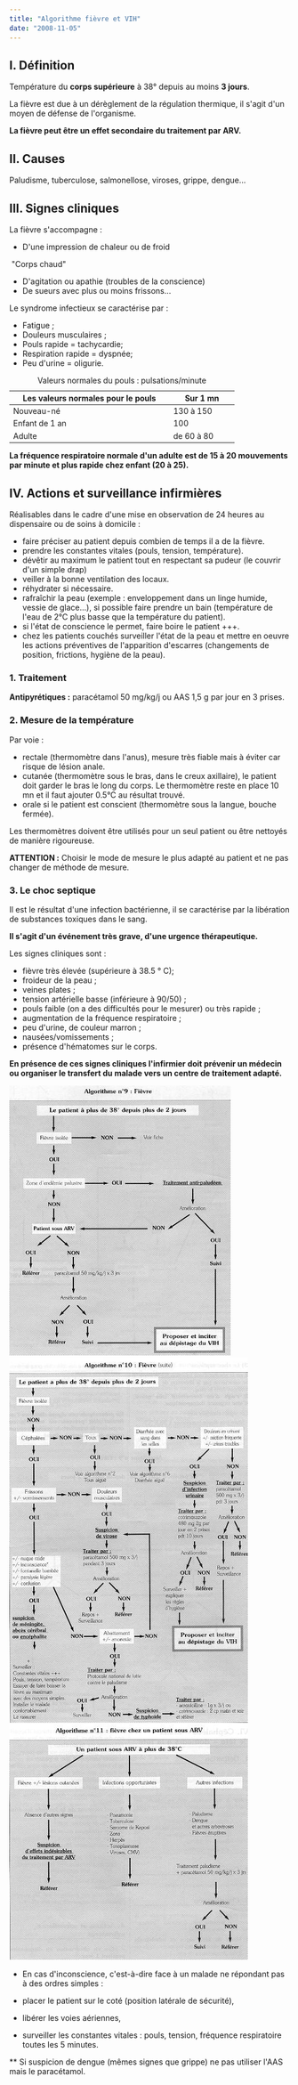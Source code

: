 ```yaml
---
title: "Algorithme fièvre et VIH"
date: "2008-11-05"
---
```


## I. Définition

Température du **corps supérieure** à 38° depuis au moins **3 jours**.

La fièvre est due à un dérèglement de la régulation thermique, il s'agit d'un moyen de défense de l'organisme.

**La fièvre peut être un effet secondaire du traitement par ARV.**

## II. Causes

Paludisme, tuberculose, salmonellose, viroses, grippe, dengue...

## III. Signes cliniques

La fièvre s'accompagne :

*   D'une impression de chaleur ou de froid

 "Corps chaud"

*   D'agitation ou apathie (troubles de la conscience)
*   De sueurs avec plus ou moins frissons...

Le syndrome infectieux se caractérise par :

*   Fatigue ;
*   Douleurs musculaires ;
*   Pouls rapide = tachycardie;
*   Respiration rapide = dyspnée;
*   Peu d'urine = oligurie.

<table>
<caption>Valeurs normales du pouls : pulsations/minute</caption>

<thead>

<tr>

<th scope="col" style="width: 274px;" valign="top">Les valeurs normales pour le pouls</th>

<th scope="col" style="width: 103px;" valign="top">Sur 1 mn</th>

</tr>

</thead>

<tbody>

<tr>

<td style="width: 274px;" valign="top">Nouveau-né</td>

<td style="width: 103px;" valign="top">130 à 150</td>

</tr>

<tr>

<td style="width: 274px;" valign="top">Enfant de 1 an</td>

<td style="width: 103px;" valign="top">100</td>

</tr>

<tr>

<td style="width: 274px;" valign="top">Adulte</td>

<td style="width: 103px;" valign="top">de 60 à 80</td>

</tr>

</tbody>

</table>

**La fréquence respiratoire normale d'un adulte est de 15 à 20 mouvements par minute et plus rapide chez enfant (20 à 25).**

## IV. Actions et surveillance infirmières

Réalisables dans le cadre d'une mise en observation de 24 heures au dispensaire ou de soins à domicile :

*   faire préciser au patient depuis combien de temps il a de la fièvre.
*   prendre les constantes vitales (pouls, tension, température).
*   dévêtir au maximum le patient tout en respectant sa pudeur (le couvrir d'un simple drap)
*   veiller à la bonne ventilation des locaux.
*   réhydrater si nécessaire.
*   rafraîchir la peau (exemple : enveloppement dans un linge humide, vessie de glace...), si possible faire prendre un bain (température de l'eau de 2°C plus basse que la température du patient).
*   si l'état de conscience le permet, faire boire le patient +++.
*   chez les patients couchés surveiller l'état de la peau et mettre en oeuvre les actions préventives de l'apparition d'escarres (changements de position, frictions, hygiène de la peau).

### 1. Traitement

**Antipyrétiques :** paracétamol 50 mg/kg/j ou AAS 1,5 g par jour en 3 prises.

### 2. Mesure de la température

Par voie :

*   rectale (thermomètre dans l'anus), mesure très fiable mais à éviter car risque de lésion anale.
*   cutanée (thermomètre sous le bras, dans le creux axillaire), le patient doit garder le bras le long du corps. Le thermomètre reste en place 10 mn et il faut ajouter 0.5°C au résultat trouvé.
*   orale si le patient est conscient (thermomètre sous la langue, bouche fermée).

Les thermomètres doivent être utilisés pour un seul patient ou être nettoyés de manière rigoureuse.

**ATTENTION :** Choisir le mode de mesure le plus adapté au patient et ne pas changer de méthode de mesure.

### 3. Le choc septique

Il est le résultat d'une infection bactérienne, il se caractérise par la libération de substances toxiques dans le sang.

**Il s'agit d'un événement très grave, d'une urgence thérapeutique.**

Les signes cliniques sont :

*   fièvre très élevée (supérieure à 38.5 ° C);
*   froideur de la peau ;
*   veines plates ;
*   tension artérielle basse (inférieure à 90/50) ;
*   pouls faible (on a des difficultés pour le mesurer) ou très rapide ;
*   augmentation de la fréquence respiratoire ;
*   peu d'urine, de couleur marron ;
*   nausées/vomissements ;
*   présence d'hématomes sur le corps.

**En présence de ces signes cliniques l'infirmier doit prévenir un médecin ou organiser le transfert du malade vers un centre de traitement adapté.**

![](i993-1.jpg)
![](i993-2.jpg)
![](i993-3.jpg)


* En cas d'inconscience, c'est-à-dire face à un malade ne répondant pas à des ordres simples :

*   placer le patient sur le coté (position latérale de sécurité),
*   libérer les voies aériennes,
*   surveiller les constantes vitales : pouls, tension, fréquence respiratoire toutes les 5 minutes.

** Si suspicion de dengue (mêmes signes que grippe) ne pas utiliser l'AAS mais le paracétamol.